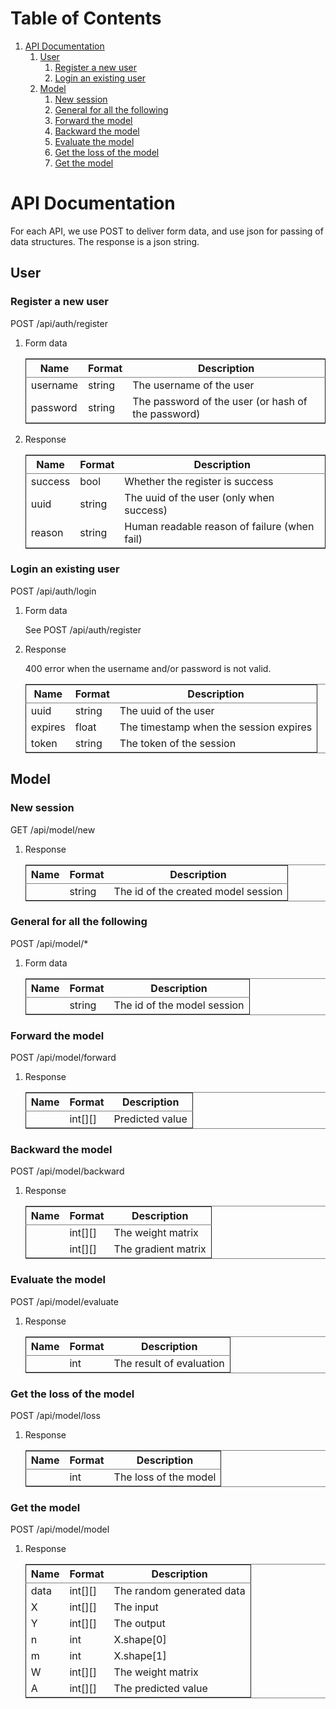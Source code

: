 
# Table of Contents

1.  [API Documentation](#org5aacb20)
    1.  [User](#org2e79e20)
        1.  [Register a new user](#orgf2a0d7d)
        2.  [Login an existing user](#orgac94874)
    2.  [Model](#org279ba27)
        1.  [New session](#orga3365a7)
        2.  [General for all the following](#org788d8aa)
        3.  [Forward the model](#org33fde04)
        4.  [Backward the model](#orgf9ea7bd)
        5.  [Evaluate the model](#org6802cc6)
        6.  [Get the loss of the model](#org9fd5757)
        7.  [Get the model](#org50eb6da)


<a id="org5aacb20"></a>

# API Documentation

For each API, we use POST to deliver form data, and use json for passing of
data structures. The response is a json string.


<a id="org2e79e20"></a>

## User


<a id="orgf2a0d7d"></a>

### Register a new user

POST /api/auth/register

1.  Form data

    <table border="2" cellspacing="0" cellpadding="6" rules="groups" frame="hsides">
    
    
    <colgroup>
    <col  class="org-left" />
    
    <col  class="org-left" />
    
    <col  class="org-left" />
    </colgroup>
    <thead>
    <tr>
    <th scope="col" class="org-left">Name</th>
    <th scope="col" class="org-left">Format</th>
    <th scope="col" class="org-left">Description</th>
    </tr>
    </thead>
    
    <tbody>
    <tr>
    <td class="org-left">username</td>
    <td class="org-left">string</td>
    <td class="org-left">The username of the user</td>
    </tr>
    
    
    <tr>
    <td class="org-left">password</td>
    <td class="org-left">string</td>
    <td class="org-left">The password of the user (or hash of the password)</td>
    </tr>
    </tbody>
    </table>

2.  Response

    <table border="2" cellspacing="0" cellpadding="6" rules="groups" frame="hsides">
    
    
    <colgroup>
    <col  class="org-left" />
    
    <col  class="org-left" />
    
    <col  class="org-left" />
    </colgroup>
    <thead>
    <tr>
    <th scope="col" class="org-left">Name</th>
    <th scope="col" class="org-left">Format</th>
    <th scope="col" class="org-left">Description</th>
    </tr>
    </thead>
    
    <tbody>
    <tr>
    <td class="org-left">success</td>
    <td class="org-left">bool</td>
    <td class="org-left">Whether the register is success</td>
    </tr>
    
    
    <tr>
    <td class="org-left">uuid</td>
    <td class="org-left">string</td>
    <td class="org-left">The uuid of the user (only when success)</td>
    </tr>
    
    
    <tr>
    <td class="org-left">reason</td>
    <td class="org-left">string</td>
    <td class="org-left">Human readable reason of failure (when fail)</td>
    </tr>
    </tbody>
    </table>


<a id="orgac94874"></a>

### Login an existing user

POST /api/auth/login

1.  Form data

    See POST /api/auth/register

2.  Response

    400 error when the username and/or password is not valid.
    
    <table border="2" cellspacing="0" cellpadding="6" rules="groups" frame="hsides">
    
    
    <colgroup>
    <col  class="org-left" />
    
    <col  class="org-left" />
    
    <col  class="org-left" />
    </colgroup>
    <thead>
    <tr>
    <th scope="col" class="org-left">Name</th>
    <th scope="col" class="org-left">Format</th>
    <th scope="col" class="org-left">Description</th>
    </tr>
    </thead>
    
    <tbody>
    <tr>
    <td class="org-left">uuid</td>
    <td class="org-left">string</td>
    <td class="org-left">The uuid of the user</td>
    </tr>
    
    
    <tr>
    <td class="org-left">expires</td>
    <td class="org-left">float</td>
    <td class="org-left">The timestamp when the session expires</td>
    </tr>
    
    
    <tr>
    <td class="org-left">token</td>
    <td class="org-left">string</td>
    <td class="org-left">The token of the session</td>
    </tr>
    </tbody>
    </table>


<a id="org279ba27"></a>

## Model


<a id="orga3365a7"></a>

### New session

GET /api/model/new

1.  Response

    <table border="2" cellspacing="0" cellpadding="6" rules="groups" frame="hsides">
    
    
    <colgroup>
    <col  class="org-left" />
    
    <col  class="org-left" />
    
    <col  class="org-left" />
    </colgroup>
    <thead>
    <tr>
    <th scope="col" class="org-left">Name</th>
    <th scope="col" class="org-left">Format</th>
    <th scope="col" class="org-left">Description</th>
    </tr>
    </thead>
    
    <tbody>
    <tr>
    <td class="org-left">&#xa0;</td>
    <td class="org-left">string</td>
    <td class="org-left">The id of the created model session</td>
    </tr>
    </tbody>
    </table>


<a id="org788d8aa"></a>

### General for all the following

POST /api/model/\*

1.  Form data

    <table border="2" cellspacing="0" cellpadding="6" rules="groups" frame="hsides">
    
    
    <colgroup>
    <col  class="org-left" />
    
    <col  class="org-left" />
    
    <col  class="org-left" />
    </colgroup>
    <thead>
    <tr>
    <th scope="col" class="org-left">Name</th>
    <th scope="col" class="org-left">Format</th>
    <th scope="col" class="org-left">Description</th>
    </tr>
    </thead>
    
    <tbody>
    <tr>
    <td class="org-left">&#xa0;</td>
    <td class="org-left">string</td>
    <td class="org-left">The id of the model session</td>
    </tr>
    </tbody>
    </table>


<a id="org33fde04"></a>

### Forward the model

POST /api/model/forward

1.  Response

    <table border="2" cellspacing="0" cellpadding="6" rules="groups" frame="hsides">
    
    
    <colgroup>
    <col  class="org-left" />
    
    <col  class="org-left" />
    
    <col  class="org-left" />
    </colgroup>
    <thead>
    <tr>
    <th scope="col" class="org-left">Name</th>
    <th scope="col" class="org-left">Format</th>
    <th scope="col" class="org-left">Description</th>
    </tr>
    </thead>
    
    <tbody>
    <tr>
    <td class="org-left">&#xa0;</td>
    <td class="org-left">int[][]</td>
    <td class="org-left">Predicted value</td>
    </tr>
    </tbody>
    </table>


<a id="orgf9ea7bd"></a>

### Backward the model

POST /api/model/backward

1.  Response

    <table border="2" cellspacing="0" cellpadding="6" rules="groups" frame="hsides">
    
    
    <colgroup>
    <col  class="org-left" />
    
    <col  class="org-left" />
    
    <col  class="org-left" />
    </colgroup>
    <thead>
    <tr>
    <th scope="col" class="org-left">Name</th>
    <th scope="col" class="org-left">Format</th>
    <th scope="col" class="org-left">Description</th>
    </tr>
    </thead>
    
    <tbody>
    <tr>
    <td class="org-left">&#xa0;</td>
    <td class="org-left">int[][]</td>
    <td class="org-left">The weight matrix</td>
    </tr>
    
    
    <tr>
    <td class="org-left">&#xa0;</td>
    <td class="org-left">int[][]</td>
    <td class="org-left">The gradient matrix</td>
    </tr>
    </tbody>
    </table>


<a id="org6802cc6"></a>

### Evaluate the model

POST /api/model/evaluate

1.  Response

    <table border="2" cellspacing="0" cellpadding="6" rules="groups" frame="hsides">
    
    
    <colgroup>
    <col  class="org-left" />
    
    <col  class="org-left" />
    
    <col  class="org-left" />
    </colgroup>
    <thead>
    <tr>
    <th scope="col" class="org-left">Name</th>
    <th scope="col" class="org-left">Format</th>
    <th scope="col" class="org-left">Description</th>
    </tr>
    </thead>
    
    <tbody>
    <tr>
    <td class="org-left">&#xa0;</td>
    <td class="org-left">int</td>
    <td class="org-left">The result of evaluation</td>
    </tr>
    </tbody>
    </table>


<a id="org9fd5757"></a>

### Get the loss of the model

POST /api/model/loss

1.  Response

    <table border="2" cellspacing="0" cellpadding="6" rules="groups" frame="hsides">
    
    
    <colgroup>
    <col  class="org-left" />
    
    <col  class="org-left" />
    
    <col  class="org-left" />
    </colgroup>
    <thead>
    <tr>
    <th scope="col" class="org-left">Name</th>
    <th scope="col" class="org-left">Format</th>
    <th scope="col" class="org-left">Description</th>
    </tr>
    </thead>
    
    <tbody>
    <tr>
    <td class="org-left">&#xa0;</td>
    <td class="org-left">int</td>
    <td class="org-left">The loss of the model</td>
    </tr>
    </tbody>
    </table>


<a id="org50eb6da"></a>

### Get the model

POST /api/model/model

1.  Response

    <table border="2" cellspacing="0" cellpadding="6" rules="groups" frame="hsides">
    
    
    <colgroup>
    <col  class="org-left" />
    
    <col  class="org-left" />
    
    <col  class="org-left" />
    </colgroup>
    <thead>
    <tr>
    <th scope="col" class="org-left">Name</th>
    <th scope="col" class="org-left">Format</th>
    <th scope="col" class="org-left">Description</th>
    </tr>
    </thead>
    
    <tbody>
    <tr>
    <td class="org-left">data</td>
    <td class="org-left">int[][]</td>
    <td class="org-left">The random generated data</td>
    </tr>
    
    
    <tr>
    <td class="org-left">X</td>
    <td class="org-left">int[][]</td>
    <td class="org-left">The input</td>
    </tr>
    
    
    <tr>
    <td class="org-left">Y</td>
    <td class="org-left">int[][]</td>
    <td class="org-left">The output</td>
    </tr>
    
    
    <tr>
    <td class="org-left">n</td>
    <td class="org-left">int</td>
    <td class="org-left">X.shape[0]</td>
    </tr>
    
    
    <tr>
    <td class="org-left">m</td>
    <td class="org-left">int</td>
    <td class="org-left">X.shape[1]</td>
    </tr>
    
    
    <tr>
    <td class="org-left">W</td>
    <td class="org-left">int[][]</td>
    <td class="org-left">The weight matrix</td>
    </tr>
    
    
    <tr>
    <td class="org-left">A</td>
    <td class="org-left">int[][]</td>
    <td class="org-left">The predicted value</td>
    </tr>
    </tbody>
    </table>

